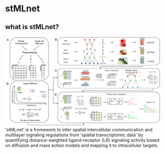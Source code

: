 # stMLnet

## what is stMLnet?
![image](https://github.com/SunXQlab/stMLnet/blob/main/overview_stMLnet.png)
'stMLnet' is a fromework to infer spatial intercellular communication and multilayer signaling regulations from 'spatial transcriptomic data' by quantifying distance-weighted ligand–receptor (LR) signaling  activity based on diffusion and mass action models and mapping it to intracellular targets.

